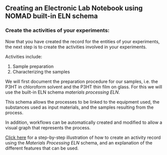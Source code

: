 ## Creating an Electronic Lab Notebook using NOMAD built-in ELN schema

### Create the activities of your experiments:

Now that you have created the record for the entities of your experiments, the next step is to create the activities involved in your experiments.

Activities include:
1. Sample preparation
2. Characterizing the samples

We will first document the preparation procedure for our samples, i.e. the P3HT in chloroform solvent and the P3HT thin film on glass. 
For this we will use the built-in ELN schema *materials processing ELN*. 

This schema allows the processes to be linked to the equipment used, the substances used as input materials, and the samples resulting from the process. 

In addition, workflows can be automatically created and modified to allow a visual graph that represents the process. 

[Click here](5C_1_Materials%20processing%20activity.md) for a step-by-step illustration of how to create an activity record using the *Materials Processing ELN* schema, and an explanation of the different features that can be used. 
